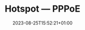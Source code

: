 ---
weight: 1500
title: "Hotspot — PPPoE"
description: "Temukan script Mikrotik yang kamu butuhkan."
icon: "wifi"
date: "2023-08-25T15:52:21+01:00"
lastmod: "2023-08-25T15:52:21+01:00"
draft: false
toc: true
---
